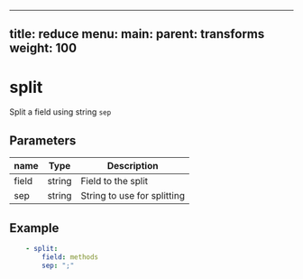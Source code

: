 
---
title: reduce
menu:
  main:
    parent: transforms
    weight: 100
---

# split

Split a field using string `sep`
## Parameters

| name | Type | Description |
| --- | --- | --- |
| field | string | Field to the split |
| sep | string | String to use for splitting |

## Example

```yaml
    - split:
        field: methods
        sep: ";"
```